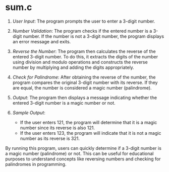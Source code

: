 # sum.c
1. *User Input*: The program prompts the user to enter a 3-digit number.

2. *Number Validation*: The program checks if the entered number is a 3-digit number. If the number is not a 3-digit number, the program displays an error message and exits.

3. *Reverse the Number*: The program then calculates the reverse of the entered 3-digit number. To do this, it extracts the digits of the number using division and modulo operations and constructs the reverse number by multiplying and adding the digits appropriately.

4. *Check for Palindrome*: After obtaining the reverse of the number, the program compares the original 3-digit number with its reverse. If they are equal, the number is considered a magic number (palindrome).

5. *Output*: The program then displays a message indicating whether the entered 3-digit number is a magic number or not.

6. *Sample Output*:
   - If the user enters 121, the program will determine that it is a magic number since its reverse is also 121.
   - If the user enters 123, the program will indicate that it is not a magic number as its reverse is 321.

By running this program, users can quickly determine if a 3-digit number is a magic number (palindrome) or not. This can be useful for educational purposes to understand concepts like reversing numbers and checking for palindromes in programming.
